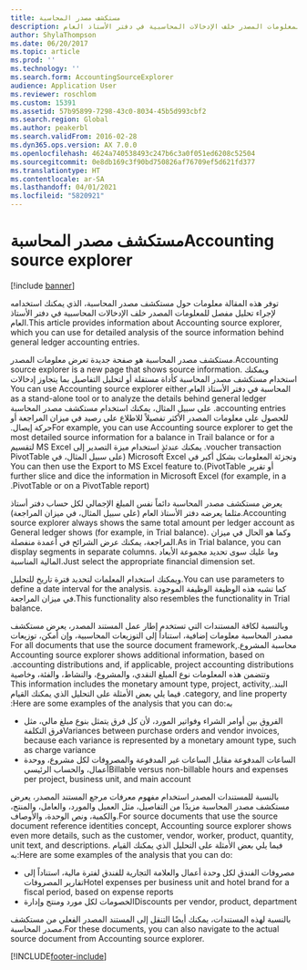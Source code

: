 ```yaml
---
title: مستكشف مصدر المحاسبة
description: توفر هذه المقالة معلومات حول مستكشف مصدر المحاسبة، الذي يمكنك استخدامه لإجراء تحليل مفصل للمعلومات المصدر خلف الإدخالات المحاسبية‬ في دفتر الأستاذ العام.
author: ShylaThompson
ms.date: 06/20/2017
ms.topic: article
ms.prod: ''
ms.technology: ''
ms.search.form: AccountingSourceExplorer
audience: Application User
ms.reviewer: roschlom
ms.custom: 15391
ms.assetid: 57b95899-7298-43c0-8034-45b5d993cbf2
ms.search.region: Global
ms.author: peakerbl
ms.search.validFrom: 2016-02-28
ms.dyn365.ops.version: AX 7.0.0
ms.openlocfilehash: 4624a740538493c247b6c3a0f051ed6208c52504
ms.sourcegitcommit: 0e8db169c3f90bd750826af76709ef5d621fd377
ms.translationtype: HT
ms.contentlocale: ar-SA
ms.lasthandoff: 04/01/2021
ms.locfileid: "5820921"
---
```

# <a name="accounting-source-explorer"></a><span data-ttu-id="194ae-103">مستكشف مصدر المحاسبة</span><span class="sxs-lookup"><span data-stu-id="194ae-103">Accounting source explorer</span></span>

[!include [banner](../includes/banner.md)]

<span data-ttu-id="194ae-104">توفر هذه المقالة معلومات حول مستكشف مصدر المحاسبة، الذي يمكنك استخدامه لإجراء تحليل مفصل للمعلومات المصدر خلف الإدخالات المحاسبية‬ في دفتر الأستاذ العام.</span><span class="sxs-lookup"><span data-stu-id="194ae-104">This article provides information about Accounting source explorer, which you can use for detailed analysis of the source information behind general ledger accounting entries.</span></span>

<span data-ttu-id="194ae-105">مستكشف مصدر المحاسبة هو صفحة جديدة تعرض معلومات المصدر.</span><span class="sxs-lookup"><span data-stu-id="194ae-105">Accounting source explorer is a new page that shows source information.</span></span> <span data-ttu-id="194ae-106">‏‫ويمكنك استخدام مستكشف مصدر المحاسبة كأداة مستقلة أو لتحليل التفاصيل بما يتجاوز إدخالات المحاسبة في دفتر الأستاذ العام.</span><span class="sxs-lookup"><span data-stu-id="194ae-106">You can use Accounting source explorer either as a stand-alone tool or to analyze the details behind general ledger accounting entries.</span></span> <span data-ttu-id="194ae-107">‏‫على سبيل المثال، يمكنك استخدام مستكشف مصدر المحاسبة للحصول على معلومات المصدر الأكثر تفصيلاً للاطلاع على رصيد في ميزان المراجعة أو حركة إيصال.‬</span><span class="sxs-lookup"><span data-stu-id="194ae-107">For example, you can use Accounting source explorer to get the most detailed source information for a balance in Trail balance or for a voucher transaction.</span></span> <span data-ttu-id="194ae-108">يمكنك عندئذٍ استخدام ميزة التصدير إلى MS Excel لتقسيم وتجزئة المعلومات بشكل أكبر في Microsoft Excel (على سبيل المثال، في PivotTable أو تقرير PivotTable).</span><span class="sxs-lookup"><span data-stu-id="194ae-108">You can then use the Export to MS Excel feature to further slice and dice the information in Microsoft Excel (for example, in a PivotTable or on a PivotTable report).</span></span>

<span data-ttu-id="194ae-109">يعرض مستكشف مصدر المحاسبة دائماً نفس المبلغ الإجمالي لكل حساب دفتر أستاذ مثلما يعرضه دفتر الأستاذ العام (على سبيل المثال، في ميزان المراجعة).</span><span class="sxs-lookup"><span data-stu-id="194ae-109">Accounting source explorer always shows the same total amount per ledger account as General ledger shows (for example, in Trial balance).</span></span> <span data-ttu-id="194ae-110">وكما هو الحال في ميزان المراجعة، يمكنك عرض الشرائح في أعمدة منفصلة.</span><span class="sxs-lookup"><span data-stu-id="194ae-110">As in Trial balance, you can display segments in separate columns.</span></span> <span data-ttu-id="194ae-111">وما عليك سوى تحديد مجموعة الأبعاد المالية المناسبة.</span><span class="sxs-lookup"><span data-stu-id="194ae-111">Just select the appropriate financial dimension set.</span></span> 

<span data-ttu-id="194ae-112">ويمكنك استخدام المعلمات لتحديد فترة تاريخ للتحليل.</span><span class="sxs-lookup"><span data-stu-id="194ae-112">You can use parameters to define a date interval for the analysis.</span></span> <span data-ttu-id="194ae-113">كما تشبه هذه الوظيفة الوظيفة الموجودة في ميزان المراجعة.</span><span class="sxs-lookup"><span data-stu-id="194ae-113">This functionality also resembles the functionality in Trial balance.</span></span>

<span data-ttu-id="194ae-114">‏‫وبالنسبة لكافة المستندات التي تستخدم إطار عمل المستند المصدر، يعرض مستكشف مصدر المحاسبة معلومات إضافية، استناداً إلى التوزيعات المحاسبية، وإن أمكن، توزيعات محاسبة المشروع.</span><span class="sxs-lookup"><span data-stu-id="194ae-114">For all documents that use the source document framework, Accounting source explorer shows additional information, based on accounting distributions and, if applicable, project accounting distributions.</span></span> <span data-ttu-id="194ae-115">وتتضمن هذه المعلومات نوع المبلغ النقدي، والمشروع، والنشاط، والفئة، وخاصية البند.</span><span class="sxs-lookup"><span data-stu-id="194ae-115">This information includes the monetary amount type, project, activity, category, and line property.</span></span> <span data-ttu-id="194ae-116">فيما يلي بعض الأمثلة على التحليل الذي يمكنك القيام به:</span><span class="sxs-lookup"><span data-stu-id="194ae-116">Here are some examples of the analysis that you can do:</span></span>

-   <span data-ttu-id="194ae-117">الفروق بين أوامر الشراء وفواتير المورد، لأن كل فرق يتمثل بنوع مبلغ مالي، مثل فرق التكلفة</span><span class="sxs-lookup"><span data-stu-id="194ae-117">Variances between purchase orders and vendor invoices, because each variance is represented by a monetary amount type, such as charge variance</span></span>
-   <span data-ttu-id="194ae-118">الساعات المدفوعة مقابل الساعات غير المدفوعة والمصروفات لكل مشروع، ووحدة أعمال، والحساب الرئيسي</span><span class="sxs-lookup"><span data-stu-id="194ae-118">Billable versus non-billable hours and expenses per project, business unit, and main account</span></span>

<span data-ttu-id="194ae-119">بالنسبة للمستندات المصدر استخدام مفهوم معرفات مرجع المستند المصدر، يعرض مستكشف مصدر المحاسبة مزيدًا من التفاصيل، مثل العميل والمورد، والعامل، والمنتج، والكمية، ونص الوحدة، والأوصاف.</span><span class="sxs-lookup"><span data-stu-id="194ae-119">For source documents that use the source document reference identities concept, Accounting source explorer shows even more details, such as the customer, vendor, worker, product, quantity, unit text, and descriptions.</span></span> <span data-ttu-id="194ae-120">فيما يلي بعض الأمثلة على التحليل الذي يمكنك القيام به:</span><span class="sxs-lookup"><span data-stu-id="194ae-120">Here are some examples of the analysis that you can do:</span></span>

-   <span data-ttu-id="194ae-121">مصروفات الفندق لكل وحدة أعمال والعلامة التجارية للفندق لفترة مالية، استناداً إلى تقارير المصروفات</span><span class="sxs-lookup"><span data-stu-id="194ae-121">Hotel expenses per business unit and hotel brand for a fiscal period, based on expense reports</span></span>
-   <span data-ttu-id="194ae-122">الخصومات لكل مورد ومنتج وإدارة</span><span class="sxs-lookup"><span data-stu-id="194ae-122">Discounts per vendor, product, department</span></span>

<span data-ttu-id="194ae-123">بالنسبة لهذه المستندات، يمكنك أيضًا التنقل إلى المستند المصدر الفعلي من مستكشف مصدر المحاسبة.</span><span class="sxs-lookup"><span data-stu-id="194ae-123">For these documents, you can also navigate to the actual source document from Accounting source explorer.</span></span>





[!INCLUDE[footer-include](../../includes/footer-banner.md)]